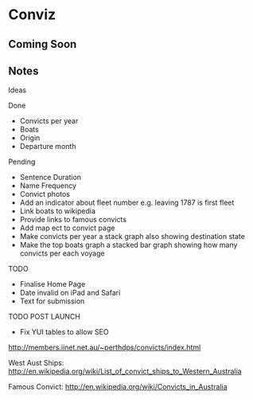 # Conviz

## Coming Soon

## Notes

Ideas

Done
 * Convicts per year
 * Boats
 * Origin
 * Departure month

Pending
 * Sentence Duration
 * Name Frequency
 * Convict photos
 * Add an indicator about fleet number e.g. leaving 1787 is first fleet
 * Link boats to wikipedia
 * Provide links to famous convicts
 * Add map ect to convict page
 * Make convicts per year a stack graph also showing destination state
 * Make the top boats graph a stacked bar graph showing how many
   convicts per each voyage

TODO
 * Finalise Home Page
 * Date invalid on iPad and Safari
 * Text for submission

TODO POST LAUNCH
 * Fix YUI tables to allow SEO

http://members.iinet.net.au/~perthdps/convicts/index.html

West Aust Ships:
http://en.wikipedia.org/wiki/List_of_convict_ships_to_Western_Australia

Famous Convict:
http://en.wikipedia.org/wiki/Convicts_in_Australia
